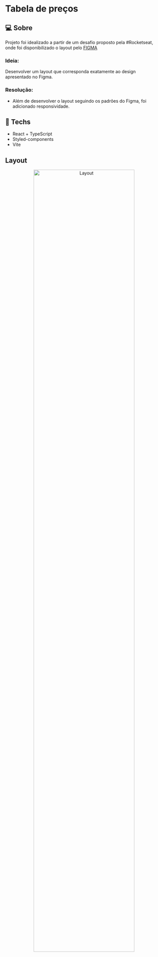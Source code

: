 # Tabela de preços

## :computer: Sobre
Projeto foi idealizado a partir de um desafio proposto pela #Rocketseat, onde foi disponibilizado o layout pelo [FIGMA](https://www.figma.com/community/file/1227809985897425342/%23boracodar---Desafio-15)

### Ideia:
Desenvolver um layout que corresponda exatamente ao design apresentado no Figma.

### Resolução:

- Além de desenvolver o layout seguindo os padrões do Figma, foi adicionado responsividade.


 ## :rocket: Techs
 
 * React + TypeScript
 * Styled-components
 * Vite
 

## Layout

<div align="center">
  <img alt="Layout" src="https://user-images.githubusercontent.com/84254929/233506442-d4b61065-a947-4a5b-b8c1-af28bc258081.gif" width="80%">
</div>
